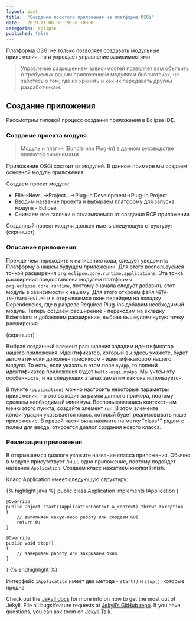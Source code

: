 ```yaml
---
layout: post
title:  "Создание простого приложения на платформе OSGi"
date:   2019-11-08 08:19:26 +0300
categories: eclipse
published: false
---
```

Платформа OSGi не только позволяет создавать модульные приложения, но и упрощает управление зависимостями.

> Управление разрешением зависимостей позволяет вам объявить о требуемых вашим приложением модулях и библиотеках, не заботясь о том, где их хранить и как их передавать другим разработчикам.

## Создание приложения

Рассмотрим типовой процесс создания приложения в Eclipse IDE.

### Создание проекта модуля

> Модуль и плагин (Bundle или Plug-in) в данном руководстве являются синонимами

Приложение OSGi состоит из модулей. В данном примере мы создаем основной модуль приложения.

Создаем проект модуля:
* File->New...->Project...->Plug-in Development->Plug-in Project
* Вводим название проекта и выбираем платформу для запуска модуля - Eclipse
* Снимаем все галочки и отказываемся от создания RCP приложения

Созданный проект модуля должен иметь следующую структуру:
(скриншот)

### Описание приложения

Прежде чем переходить к написанию кода, следует уведомить Платформу о нашем будущем приложении. Для этого воспользуемся точкой расширения `org.eclipse.core.runtime.applications`. Эта точка расширения предоставлена модулем платформы `org.eclipse.core.runtime`, поэтому сначала следует добавить этот модуль в зависимости к нашему. Для этого откроем файл `META-INF/MANIFEST.MF` и в открывшемся окне перейдем на вкладку Dependencies, где в разделе Required Plug-ins добавим необходимый модуль. Теперь создаем расширение - переходим на вкладку Extensions и добавляем расширение, выбрав вышеупомянутую точку расширения.

(скриншот)

Выбрав созданный элемент расширения зададим идентификатор нашего приложения. Идентификатор, который вы здесь укажете, будет автоматически дополнен префиксом - идентификатором нашего модуля. То есть, если указать в этом поле `myApp`, то полный идентификатор приложения будет `hello-osgi.myApp`. Мы учтём эту особенность, и на следующих этапах заметим как она используется.

В пункте `(application)` можно настроить некоторые параметры приложения, но это выходит за рамки данного примера, поэтому сделаем необходимый минимум. Воспользовавшись контекстным меню этого пункта, создайте элемент `run`. В этом элементе конфигурации указывается класс, который будет реализовывать наше приложение. В правой части окна нажмите на метку "class*" рядом с полем для ввода, откроется диалог создания нового класса.

### Реализация приложения

В открывшемся диалоге укажите название класса приложения. Обычно в модуле присутствует лишь одно приложение, поэтому подойдет название `Application`. Создаем класс нажатием кнопки Finish.

Класс Application имеет следующую структуру:

{% highlight java %}
public class Application implements IApplication
{

	@Override
	public Object start(IApplicationContext a_context) throws Exception
	{
        // выполняем какую-либо работу или создаем GUI
		return 0;
	}

	@Override
	public void stop()
	{
        // завершаем работу или закрываем окно
	}

}
{% endhighlight %}

Интерфейс `IApplication` имеет два метода - `start()` и `stop()`, которые предна

Check out the [Jekyll docs][jekyll-docs] for more info on how to get the most out of Jekyll. File all bugs/feature requests at [Jekyll’s GitHub repo][jekyll-gh]. If you have questions, you can ask them on [Jekyll Talk][jekyll-talk].

[jekyll-docs]: https://jekyllrb.com/docs/home
[jekyll-gh]:   https://github.com/jekyll/jekyll
[jekyll-talk]: https://talk.jekyllrb.com/
